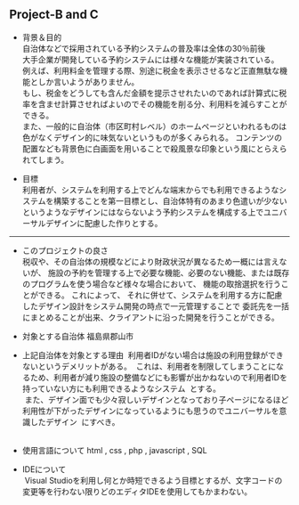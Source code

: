 ﻿Project-B and C
--
+ 背景＆目的  
 自治体などで採用されている予約システムの普及率は全体の30％前後  
 大手企業が開発している予約システムには様々な機能が実装されている。  
 例えば、利用料金を管理する際、別途に税金を表示させるなど正直無駄な機能としか言いようがありません。  
 もし、税金をどうしても含んだ金額を提示させれたいのであれば計算式に税率を含ませ計算させればよいのでその機能を削る分、利用料を減らすことができる。  
 また、一般的に自治体（市区町村レベル）のホームページといわれるものは色がなくデザイン的に味気ないというものが多くみられる。
 コンテンツの配置なども背景色に白画面を用いることで殺風景な印象という風にとらえられてしまう。

  
+ 目標  
 利用者が、システムを利用する上でどんな端末からでも利用できるようなシステムを構築することを第一目標とし、自治体特有のあまり色遣いが少ないというようなデザインにはならないよう予約システムを構成する上でユニバーサルデザインに配慮した作りとする。  
  
--------  
+ このプロジェクトの良さ  
 税収や、その自治体の規模などにより財政状況が異なるため一概には言えないが、
 施設の予約を管理する上で必要な機能、必要のない機能、または既存のプログラムを使う場合など様々な場合において、
 機能の取捨選択を行うことができる。
 これによって、
 それに併せて、システムを利用する方に配慮したデザイン設計をシステム開発の時点で一元管理することで
 委託先を一括にまとめることが出来、クライアントに沿った開発を行うことができる。
 
 + 対象とする自治体
 福島県郡山市
 
 + 上記自治体を対象とする理由
  利用者IDがない場合は施設の利用登録ができないというデメリットがある。
  これは、利用者を制限してしまうことになるため、利用者が減り施設の整備などにも影響が出かねないので利用者IDを持っていない方にも利用できるようなシステム
  とする。  
  また、デザイン面でも少々寂しいデザインとなっており子ページになるほど利用性が下がったデザインになっているようにも思うのでユニバーサルを意識したデザイン
  にすべき。  
  
 + 使用言語について
  html , css , php , javascript , SQL  
  
 + IDEについて  
  Visual Studioを利用し何とか時短できるよう目標とするが、文字コードの変更等を行わない限りどのエディタIDEを使用してもかまわない。  
